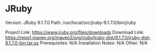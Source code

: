 JRuby
===

Version: JRuby 9.1.7.0
Path: /usr/local/src/jruby-9.1.7.0/bin/jruby

Project Link: https://www.jruby.org/files/downloads
Download Link: https://repo1.maven.org/maven2/org/jruby/jruby-dist/9.1.7.0/jruby-dist-9.1.7.0-bin.tar.gz
Prerequisites: N/A
Installation Notes: N/A
Other: N/A
